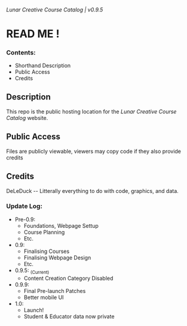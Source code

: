 ###### Lunar Creative Course Catalog | v0.9.5
# READ ME !
### Contents:
- Shorthand Description
- Public Access
- Credits
## Description
This repo is the public hosting location for the *Lunar Creative Course Catalog* website.
## Public Access
Files are publicly viewable, viewers may copy code if they also provide credits
## Credits
DeLeDuck -- Litterally everything to do with code, graphics, and data.  

### Update Log:
- Pre-0.9:
    - Foundations, Webpage Settup  
    - Course Planning  
    - Etc.  
- 0.9:
    - Finalising Courses
    - Finalising Webpage Design
    - Etc.
- 0.9.5: <sub>(Current)</sub>
    - Content Creation Category Disabled
- 0.9.9:
    - Final Pre-launch Patches
    - Better mobile UI
- 1.0:
    - Launch!  
    - Student & Educator data now private  
